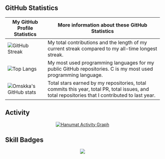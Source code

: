 ## GitHub Statistics
<!-- TABLE -->
| My GitHub Profile Statistics | More information about these GitHub Statistics |
|---|---|
| ![GitHub Streak](https://github-readme-streak-stats.herokuapp.com/?user=Omskka&count_private=true&show_icons=true&custom_title=Github&theme=tokyonight&bg_color=0,000000,130F40&layout=compact&border_radius=8) | My total contributions and the length of my current streak compared to my all-time longest streak.  |
| ![Top Langs](https://github-readme-stats.vercel.app/api/top-langs/?username=Omskka&count_private=true&theme=tokyonight&bg_color=0,000000,130F40&layout=compact&border_radius=8&langs_count=20&hide=swift) | My most used programming languages for my public GitHub repositories. C is my most used programming language. |
| ![Omskka's GitHub stats](https://github-readme-stats.vercel.app/api?username=Omskka&show_icons=true&count_private=true&theme=tokyonight&bg_color=0,000000,130F40&layout=compact&border_radius=10) | Total stars earned by my repositories, total commits this year, total PR, total issues, and total repositories that I contributed to last year. |

## Activity
<!-- activity graph -->
<p align="center">
  <a href="https://skillicons.dev">
    <img alt="Hanumat Activity Graph" src="https://github-readme-activity-graph.cyclic.app/graph?username=Omskka&theme=tokyo-night&hide_border=true" />
  </a>
</p>

## Skill Badges

<!-- skills -->
<p align="center">
  <a href="https://skillicons.dev">
    <img src="https://skillicons.dev/icons?i=git,java,c,py" />
  </a>
</p>
